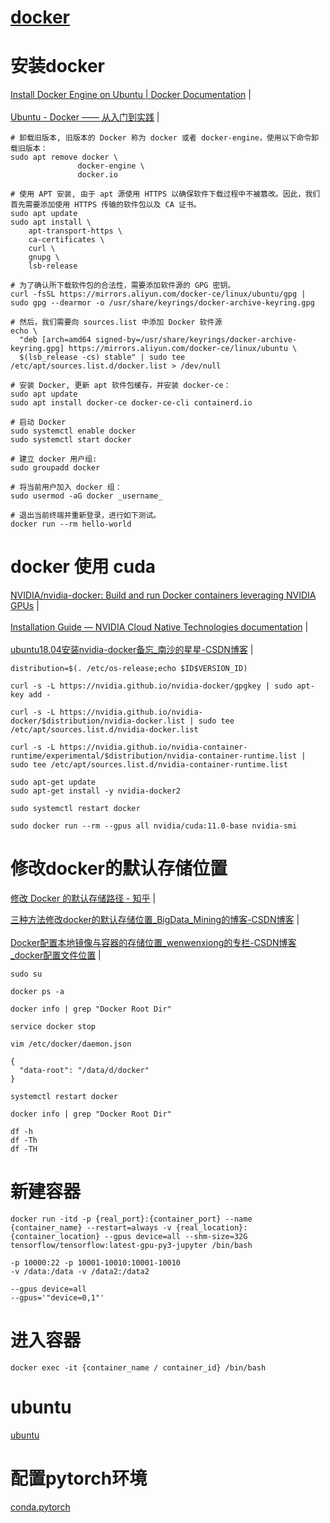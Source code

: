 
# [docker](home.md)    


# 安装docker    
<a href="https://docs.docker.com/engine/install/ubuntu/" target="_blank">Install Docker Engine on Ubuntu | Docker Documentation</a>  |  <br>  
<a href="https://yeasy.gitbook.io/docker_practice/install/ubuntu" target="_blank">Ubuntu - Docker —— 从入门到实践</a>  |  <br>    

```
# 卸载旧版本, 旧版本的 Docker 称为 docker 或者 docker-engine，使用以下命令卸载旧版本：
sudo apt remove docker \
               docker-engine \
               docker.io
```
```
# 使用 APT 安装, 由于 apt 源使用 HTTPS 以确保软件下载过程中不被篡改。因此，我们首先需要添加使用 HTTPS 传输的软件包以及 CA 证书。
sudo apt update
sudo apt install \
    apt-transport-https \
    ca-certificates \
    curl \
    gnupg \
    lsb-release
```
```
# 为了确认所下载软件包的合法性，需要添加软件源的 GPG 密钥。
curl -fsSL https://mirrors.aliyun.com/docker-ce/linux/ubuntu/gpg | sudo gpg --dearmor -o /usr/share/keyrings/docker-archive-keyring.gpg
```
```
# 然后，我们需要向 sources.list 中添加 Docker 软件源
echo \
  "deb [arch=amd64 signed-by=/usr/share/keyrings/docker-archive-keyring.gpg] https://mirrors.aliyun.com/docker-ce/linux/ubuntu \
  $(lsb_release -cs) stable" | sudo tee /etc/apt/sources.list.d/docker.list > /dev/null
```
```
# 安装 Docker, 更新 apt 软件包缓存，并安装 docker-ce：
sudo apt update
sudo apt install docker-ce docker-ce-cli containerd.io
```
```
# 启动 Docker
sudo systemctl enable docker
sudo systemctl start docker
```

```
# 建立 docker 用户组:
sudo groupadd docker

# 将当前用户加入 docker 组：
sudo usermod -aG docker _username_
```
```
# 退出当前终端并重新登录，进行如下测试。
docker run --rm hello-world
```

# docker 使用 cuda
<a href="https://github.com/NVIDIA/nvidia-docker" target="_blank">NVIDIA/nvidia-docker: Build and run Docker containers leveraging NVIDIA GPUs</a>  |  <br>  
<a href="https://docs.nvidia.com/datacenter/cloud-native/container-toolkit/install-guide.html#docker" target="_blank">Installation Guide — NVIDIA Cloud Native Technologies documentation</a>  |  <br>  
<a href="https://blog.csdn.net/weixin_41783910/article/details/109072936" target="_blank">ubuntu18.04安装nvidia-docker备忘_南沙的星星-CSDN博客</a>  |  <br>  

```
distribution=$(. /etc/os-release;echo $ID$VERSION_ID)

curl -s -L https://nvidia.github.io/nvidia-docker/gpgkey | sudo apt-key add -

curl -s -L https://nvidia.github.io/nvidia-docker/$distribution/nvidia-docker.list | sudo tee /etc/apt/sources.list.d/nvidia-docker.list
```

```
curl -s -L https://nvidia.github.io/nvidia-container-runtime/experimental/$distribution/nvidia-container-runtime.list | sudo tee /etc/apt/sources.list.d/nvidia-container-runtime.list
```
```
sudo apt-get update
sudo apt-get install -y nvidia-docker2
```
```
sudo systemctl restart docker
```
```
sudo docker run --rm --gpus all nvidia/cuda:11.0-base nvidia-smi
```




# 修改docker的默认存储位置

<a href="https://zhuanlan.zhihu.com/p/95533274" target="_blank">修改 Docker 的默认存储路径 - 知乎</a>  |  <br>  

<a href="https://blog.csdn.net/BigData_Mining/article/details/104921479" target="_blank">三种方法修改docker的默认存储位置_BigData_Mining的博客-CSDN博客</a>  |  <br>  
<a href="https://blog.csdn.net/wenwenxiong/article/details/78728696" target="_blank">Docker配置本地镜像与容器的存储位置_wenwenxiong的专栏-CSDN博客_docker配置文件位置</a>  |  <br>  

```
sudo su

docker ps -a

docker info | grep "Docker Root Dir"

service docker stop

vim /etc/docker/daemon.json

{
  "data-root": "/data/d/docker"
}

systemctl restart docker

docker info | grep "Docker Root Dir"

df -h
df -Th
df -TH

```




# 新建容器    
```  
docker run -itd -p {real_port}:{container_port} --name {container_name} --restart=always -v {real_location}:{container_location} --gpus device=all --shm-size=32G tensorflow/tensorflow:latest-gpu-py3-jupyter /bin/bash  

-p 10000:22 -p 10001-10010:10001-10010  
-v /data:/data -v /data2:/data2  

--gpus device=all  
--gpus='"device=0,1"'  

```  

# 进入容器    
```  
docker exec -it {container_name / container_id} /bin/bash  
```  

# ubuntu
[ubuntu](ubuntu.md#hi)

# 配置pytorch环境
[conda.pytorch](conda.pytorch.md#hi)

